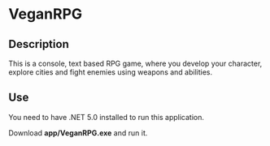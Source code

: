# VeganRPG

## Description

This is a console, text based RPG game, where you develop your character, explore cities and fight enemies using weapons
and abilities.

## Use
You need to have .NET 5.0 installed to run this application.

Download **app/VeganRPG.exe** and run it.